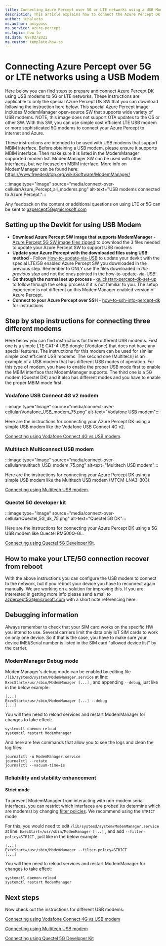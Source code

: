 ```yaml
---
title: Connecting Azure Percept over 5G or LTE networks using a USB Modem
description: This article explains how to connect the Azure Percept DK over 5G or LTE networks using USB modem.
author: juhaluoto
ms.author: amiyouss
ms.service: azure-percept
ms.topic: how-to 
ms.date: 09/03/2021
ms.custom: template-how-to
---
```

# Connecting Azure Percept over 5G or LTE networks using a USB Modem

Here below you can find steps to prepare and connect Azure Percept DK using USB modems to 5G or LTE networks. These instructions are applicable to only the special Azure Percept DK SW that you can download following the instruction here below. This special Azure Percept image includes ModemManager open-source SW that supports wide variety of USB modems. NOTE, this image does not support OTA updates to the OS or other SW. With this SW, you can use simple cost efficient LTE USB modem or more sophisticated 5G modems to connect your Azure Percept to internet and Azure. 

These instructions are intended to be used with USB modems that support MBIM interface. Before obtaining a USB modem, please ensure it supports MBIM interface. Then make sure it is listed in the ModemManager supported modem list. ModemManager SW can be used with other interfaces, but we focused on MBIM interface. More info on ModemManager can be found here:
https://www.freedesktop.org/wiki/Software/ModemManager/


:::image type="Image" source="media/connect-over-cellular/Azure_Percept_all_modems.png" alt-text="USB modems connected to Azure Percept.":::


Any feedback on the content or additional questions on using LTE or 5G can be sent to azpercept5G@microsoft.com 

## Setting up the Devkit for using USB Modem

- **Download Azure Percept SW image that supports ModemManager** - [Azure Percept 5G SW image files zipped](https://aka.ms/azpercept5gimage) to download the 3 files needed to update your Azure Percept SW to support USB modems
- **Update your Azure Percept with the downloaded files using USB method** - Follow [How-to-update-via-USB](./how-to-update-via-usb.md) to update your devkit with the special LTE/5G enabled Azure Percept SW you downloaded in the previous step. Remember to ONLY use the files downloaded in *the previous step* and not the ones pointed in the how-to-update-via-USB!
- **Go through the normal set up process** - [quickstart-percept-dk-set-up](./quickstart-percept-dk-set-up.md) to follow through the setup process if it is not familiar to you. The setup experience is not different on this ModemManager enabled version of Azure Percept.
- **Connect to your Azure Percept over SSH** - [how-to-ssh-into-percept-dk](./how-to-ssh-into-percept-dk.md) for instructions

## Step by step instructions for connecting three different modems

Here below you can find instructions for three different USB modems. First one is a simple LTE CAT-4 USB dongle (Vodafone) that does not have any special features. The instructions for this modem can be used for similar simple cost efficient USB modems. The second one (Multitech) is an example of a USB modem that has different USB modes of operation. For this type of modem, you have to enable the proper USB mode first to enable the MBIM interface that ModemManager supports. The third one is a 5G modem (Quectel DK) and it also has different modes and you have to enable the proper MBIM mode first.  

### Vodafone USB Connect 4G v2 modem
:::image type="Image" source="media/connect-over-cellular/Vodafone_USB_modem_75.png" alt-text="Vodafone USB modem":::

Here are the instructions for connecting your Azure Percept DK using a simple USB modem like the Vodafone USB Connect 4G v2.

[Connecting using Vodafone Connect 4G vs USB modem](./connect-over-cellular-usb-vodafone.md).   

### Multitech Multiconnect USB modem
:::image type="Image" source="media/connect-over-cellular/multitech_USB_modem_75.png" alt-text="Multitech USB modem":::

Here are the instructions for connecting your Azure Percept DK using a simple USB modem like the Multitech USB modem (MTCM-LNA3-B03).

[Connecting using Multitech USB modem](./connect-over-cellular-usb-multitech.md).   

### Quectel 5G developer kit
:::image type="Image" source="media/connect-over-cellular/Quectel_5G_dk_75.png" alt-text="Quectel 5G DK":::

Here are the instructions for connecting your Azure Percept DK using a 5G USB modem like Quectel RM500Q-GL.

[Connecting using Quectel 5G Developer Kit](./connect-over-cellular-usb-quectel.md). 

## How to make your LTE/5G connection recover from reboot 
With the above instructions you can configure the USB modem to connect to the network, but if you reboot your device you have to reconnect again manually. We are working on a solution for improving this. If you are interested in getting more info please send a mail to azpercept5G@microsoft.com with a short note referencing here. 

## Debugging information 
Always remember to check that your SIM card works on the specific HW you intend to use. Several carriers limit the data only IoT SIM cards to work on only one device. So if that is the case, you have to make sure your device IMEI/Serial number is listed in the SIM card "allowed device list" by the carrier.

### ModemManager Debug mode

ModemManager's debug mode can be enabled by editing file `/lib/systemd/system/ModemManager.service` at line: `ExecStart=/usr/sbin/ModemManager [...]` , and appending `--debug`, just like in the below example:
```  
[...]  
ExecStart=/usr/sbin/ModemManager [...] --debug  
[...]  
```
You will then need to reload services and restart ModemManager for changes to take effect:
```
systemctl daemon-reload
systemctl restart ModemManager
```
And here are few commands that allow you to see the logs and clean the log files:
```
journalctl -u ModemManager.service
journalctl --rotate
journalctl --vacuum-time=1s

```

### Reliability and stability enhancement

#### Strict mode
To prevent ModemManager from interacting with non-modem serial interfaces, you can restrict which interfaces are probed (to determine which are modems) by changing [filter policies](https://www.freedesktop.org/software/ModemManager/api/latest/ch03s02.html). We recommend using the `STRICT` mode

For this, you would need to edit `/lib/systemd/system/ModemManager.service` at line: `ExecStart=/usr/sbin/ModemManager [...]` , and add `--filter-policy=STRICT` , just like in the below example:
```
[...]
ExecStart=/usr/sbin/ModemManager --filter-policy=STRICT
[...]
```
You will then need to reload services and restart ModemManager for changes to take effect:
```
systemctl daemon-reload
systemctl restart ModemManager
```

## Next steps
Now check out the instructions for different USB modems:

[Connecting using Vodafone Connect 4G vs USB modem](./connect-over-cellular-usb-vodafone.md)

[Connecting using Multitech USB modem](./connect-over-cellular-usb-multitech.md)

[Connecting using Quectel 5G Developer Kit](./connect-over-cellular-usb-quectel.md)

